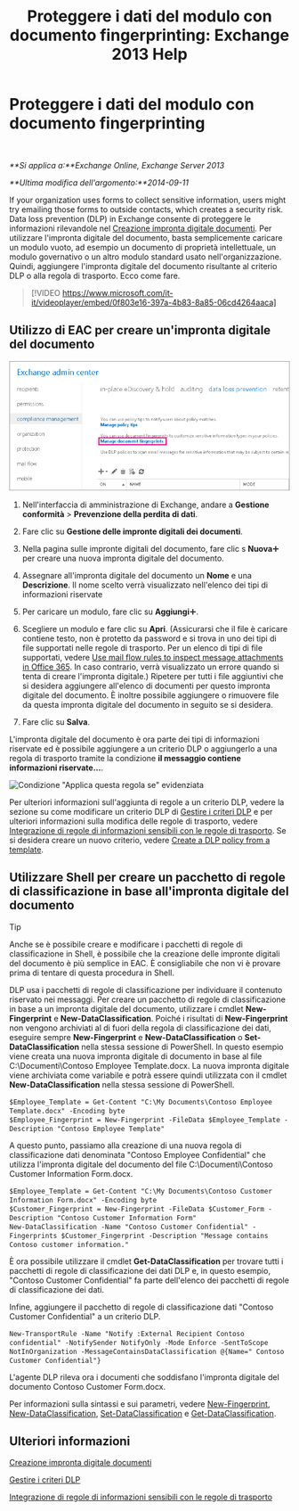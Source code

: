 ﻿---
title: 'Proteggere i dati del modulo con documento fingerprinting: Exchange 2013 Help'
TOCTitle: Proteggere i dati del modulo con documento fingerprinting
ms:assetid: 110c839b-7693-42f6-aa5d-58ce64f4c357
ms:mtpsurl: https://technet.microsoft.com/it-it/library/Dn635175(v=EXCHG.150)
ms:contentKeyID: 61202263
ms.date: 05/22/2018
mtps_version: v=EXCHG.150
ms.translationtype: MT
---

# Proteggere i dati del modulo con documento fingerprinting

 

_**Si applica a:**Exchange Online, Exchange Server 2013_

_**Ultima modifica dell'argomento:**2014-09-11_

If your organization uses forms to collect sensitive information, users might try emailing those forms to outside contacts, which creates a security risk. Data loss prevention (DLP) in Exchange consente di proteggere le informazioni rilevandole nel [Creazione impronta digitale documenti](overview-of-document-fingerprinting-in-exchange.md). Per utilizzare l'impronta digitale del documento, basta semplicemente caricare un modulo vuoto, ad esempio un documento di proprietà intellettuale, un modulo governativo o un altro modulo standard usato nell'organizzazione. Quindi, aggiungere l'impronta digitale del documento risultante al criterio DLP o alla regola di trasporto. Ecco come fare.

> [!VIDEO https://www.microsoft.com/it-it/videoplayer/embed/0f803e16-397a-4b83-8a85-06cd4264aaca]

## Utilizzo di EAC per creare un'impronta digitale del documento

![Percorso per Creazione impronta digitale documenti in EAC evidenziato](images/Dn635175.e8562ea7-40ba-4feb-adde-2e81f029fcda(EXCHG.150).png "Percorso per Creazione impronta digitale documenti in EAC evidenziato")

1.  Nell'interfaccia di amministrazione di Exchange, andare a **Gestione conformità** \> **Prevenzione della perdita di dati**.

2.  Fare clic su **Gestione delle impronte digitali dei documenti**.

3.  Nella pagina sulle impronte digitali del documento, fare clic s **Nuova**![Icona Aggiungi](images/JJ218640.c1e75329-d6d7-4073-a27d-498590bbb558(EXCHG.150).gif "Icona Aggiungi") per creare una nuova impronta digitale del documento.

4.  Assegnare all'impronta digitale del documento un **Nome** e una **Descrizione**. Il nome scelto verrà visualizzato nell'elenco dei tipi di informazioni riservate

5.  Per caricare un modulo, fare clic su **Aggiungi**![Icona Aggiungi](images/JJ218640.c1e75329-d6d7-4073-a27d-498590bbb558(EXCHG.150).gif "Icona Aggiungi").

6.  Scegliere un modulo e fare clic su **Apri**. (Assicurarsi che il file è caricare contiene testo, non è protetto da password e si trova in uno dei tipi di file supportati nelle regole di trasporto. Per un elenco di tipi di file supportati, vedere [Use mail flow rules to inspect message attachments in Office 365](https://technet.microsoft.com/it-it/library/jj919236\(v=exchg.150\)). In caso contrario, verrà visualizzato un errore quando si tenta di creare l'impronta digitale.) Ripetere per tutti i file aggiuntivi che si desidera aggiungere all'elenco di documenti per questo impronta digitale del documento. È inoltre possibile aggiungere o rimuovere file da questa impronta digitale del documento in seguito se si desidera.

7.  Fare clic su **Salva**.

L'impronta digitale del documento è ora parte dei tipi di informazioni riservate ed è possibile aggiungere a un criterio DLP o aggiungerlo a una regola di trasporto tramite la condizione **il messaggio contiene informazioni riservate...**.

![Condizione "Applica questa regola se" evidenziata](images/Dn635175.9355a513-a790-48eb-a61b-575ba2ecdfa6(EXCHG.150).png "Condizione \"Applica questa regola se\" evidenziata")

Per ulteriori informazioni sull'aggiunta di regole a un criterio DLP, vedere la sezione su come modificare un criterio DLP di [Gestire i criteri DLP](manage-dlp-policies-exchange-2013-help.md) e per ulteriori informazioni sulla modifica delle regole di trasporto, vedere [Integrazione di regole di informazioni sensibili con le regole di trasporto](integrating-sensitive-information-rules-with-transport-rules-exchange-2013-help.md). Se si desidera creare un nuovo criterio, vedere [Create a DLP policy from a template](how-to-new-dlp-data-loss-prevention-policy-template.md).

## Utilizzare Shell per creare un pacchetto di regole di classificazione in base all'impronta digitale del documento


> [!TIP]
> Anche se è possibile creare e modificare i pacchetti di regole di classificazione in Shell, è possibile che la creazione delle impronte digitali del documento è più semplice in EAC. È consigliabile che non vi è provare prima di tentare di questa procedura in Shell.



DLP usa i pacchetti di regole di classificazione per individuare il contenuto riservato nei messaggi. Per creare un pacchetto di regole di classificazione in base a un impronta digitale del documento, utilizzare i cmdlet **New-Fingerprint** e **New-DataClassification**. Poiché i risultati di **New-Fingerprint** non vengono archiviati al di fuori della regola di classificazione dei dati, eseguire sempre **New-Fingerprint** e **New-DataClassification** o **Set-DataClassification** nella stessa sessione di PowerShell. In questo esempio viene creata una nuova impronta digitale di documento in base al file C:\\Documenti\\Contoso Employee Template.docx. La nuova impronta digitale viene archiviata come variabile e potrà essere quindi utilizzata con il cmdlet **New-DataClassification** nella stessa sessione di PowerShell.

    $Employee_Template = Get-Content "C:\My Documents\Contoso Employee Template.docx" -Encoding byte
    $Employee_Fingerprint = New-Fingerprint -FileData $Employee_Template -Description "Contoso Employee Template"

A questo punto, passiamo alla creazione di una nuova regola di classificazione dati denominata "Contoso Employee Confidential" che utilizza l'impronta digitale del documento del file C:\\Documenti\\Contoso Customer Information Form.docx.

    $Employee_Template = Get-Content "C:\My Documents\Contoso Customer Information Form.docx" -Encoding byte
    $Customer_Fingerprint = New-Fingerprint -FileData $Customer_Form -Description "Contoso Customer Information Form"
    New-DataClassification -Name "Contoso Customer Confidential" -Fingerprints $Customer_Fingerprint -Description "Message contains Contoso customer information." 

È ora possibile utilizzare il cmdlet **Get-DataClassification** per trovare tutti i pacchetti di regole di classificazione dei dati DLP e, in questo esempio, "Contoso Customer Confidential" fa parte dell'elenco dei pacchetti di regole di classificazione dei dati.

Infine, aggiungere il pacchetto di regole di classificazione dati "Contoso Customer Confidential" a un criterio DLP.

    New-TransportRule -Name "Notify :External Recipient Contoso confidential" -NotifySender NotifyOnly -Mode Enforce -SentToScope NotInOrganization -MessageContainsDataClassification @{Name=" Contoso Customer Confidential"}

L'agente DLP rileva ora i documenti che soddisfano l'impronta digitale del documento Contoso Customer Form.docx.

Per informazioni sulla sintassi e sui parametri, vedere [New-Fingerprint](https://technet.microsoft.com/it-it/library/dn584142\(v=exchg.150\)), [New-DataClassification](https://technet.microsoft.com/it-it/library/dn584139\(v=exchg.150\)), [Set-DataClassification](https://technet.microsoft.com/it-it/library/dn584141\(v=exchg.150\)) e [Get-DataClassification](https://technet.microsoft.com/it-it/library/jj215720\(v=exchg.150\)).

## Ulteriori informazioni

[Creazione impronta digitale documenti](overview-of-document-fingerprinting-in-exchange.md)

[Gestire i criteri DLP](manage-dlp-policies-exchange-2013-help.md)

[Integrazione di regole di informazioni sensibili con le regole di trasporto](integrating-sensitive-information-rules-with-transport-rules-exchange-2013-help.md)

